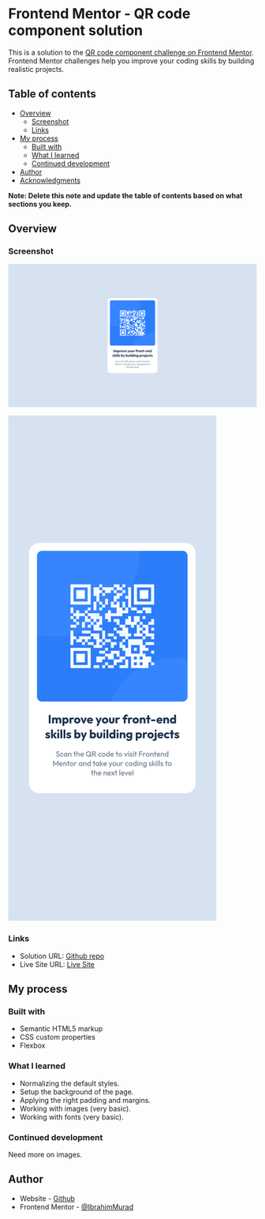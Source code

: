 # Frontend Mentor - QR code component solution

This is a solution to the [QR code component challenge on Frontend Mentor](https://www.frontendmentor.io/challenges/qr-code-component-iux_sIO_H). Frontend Mentor challenges help you improve your coding skills by building realistic projects. 

## Table of contents

- [Overview](#overview)
  - [Screenshot](#screenshot)
  - [Links](#links)
- [My process](#my-process)
  - [Built with](#built-with)
  - [What I learned](#what-i-learned)
  - [Continued development](#continued-development)
- [Author](#author)
- [Acknowledgments](#acknowledgments)

**Note: Delete this note and update the table of contents based on what sections you keep.**

## Overview

### Screenshot

![Desktop Screenshot](./desktop-screenshot.png)

![Mobile Screenshot](./mobile-screenshot.png)

### Links

- Solution URL: [Github repo](https://github.com/IbrahimMurad/qr-code-card)
- Live Site URL: [Live Site](https://ibrahimmurad.github.io/qr-code-card/)

## My process

### Built with

- Semantic HTML5 markup
- CSS custom properties
- Flexbox

### What I learned

- Normalizing the default styles.
- Setup the background of the page.
- Applying the right padding and margins.
- Working with images (very basic).
- Working with fonts (very basic).


### Continued development

Need more on images.

## Author

- Website - [Github](https://github.com/ibrahimmurad/)
- Frontend Mentor - [@IbrahimMurad](https://www.frontendmentor.io/profile/IbrahimMurad)
